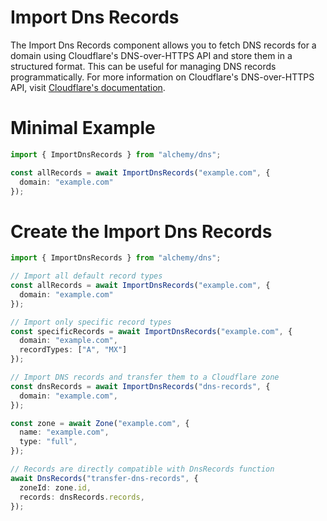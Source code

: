 # Import Dns Records

The Import Dns Records component allows you to fetch DNS records for a domain using Cloudflare's DNS-over-HTTPS API and store them in a structured format. This can be useful for managing DNS records programmatically. For more information on Cloudflare's DNS-over-HTTPS API, visit [Cloudflare's documentation](https://developers.cloudflare.com/1.1.1.1/dns-over-https/json-format/).

# Minimal Example

```ts
import { ImportDnsRecords } from "alchemy/dns";

const allRecords = await ImportDnsRecords("example.com", {
  domain: "example.com"
});
```

# Create the Import Dns Records

```ts
import { ImportDnsRecords } from "alchemy/dns";

// Import all default record types
const allRecords = await ImportDnsRecords("example.com", {
  domain: "example.com"
});

// Import only specific record types
const specificRecords = await ImportDnsRecords("example.com", {
  domain: "example.com",
  recordTypes: ["A", "MX"]
});

// Import DNS records and transfer them to a Cloudflare zone
const dnsRecords = await ImportDnsRecords("dns-records", {
  domain: "example.com",
});

const zone = await Zone("example.com", {
  name: "example.com",
  type: "full",
});

// Records are directly compatible with DnsRecords function
await DnsRecords("transfer-dns-records", {
  zoneId: zone.id,
  records: dnsRecords.records,
});
```
